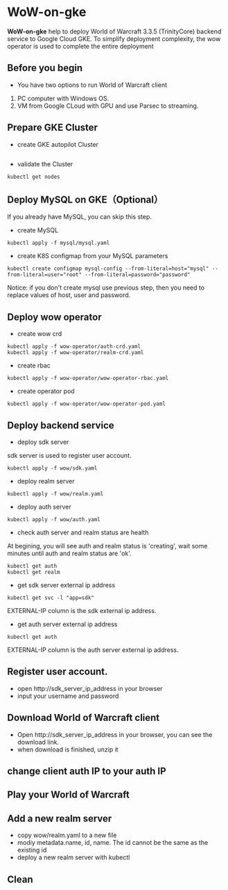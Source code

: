 # WoW-on-gke

**WoW-on-gke** help to deploy World of Warcraft 3.3.5 (TrinityCore) backend service to Google Cloud GKE. To simplify deployment complexity, the wow operator is used to complete the entire deployment

## Before you begin
- You have two options to run World of Warcraft client
1. PC computer with Windows OS.
2. VM from Google CLoud with GPU and use Parsec to streaming.

## Prepare GKE Cluster
- create GKE autopilot Cluster
```
```
- validate the Cluster
```
kubectl get nodes
```

## Deploy MySQL on GKE（Optional）
If you already have MySQL, you can skip this step.
- create MySQL
```
kubectl apply -f mysql/mysql.yaml
```
- create K8S configmap from your MySQL parameters
```
kubectl create configmap mysql-config --from-literal=host="mysql" --from-literal=user="root" --from-literal=password="password"
```
Notice: if you don't create mysql use previous step, then you need to replace values of host, user and password.


## Deploy wow operator
- create wow crd
```
kubectl apply -f wow-operator/auth-crd.yaml
kubectl apply -f wow-operator/realm-crd.yaml
```
- create rbac
```
kubectl apply -f wow-operator/wow-operator-rbac.yaml
```
- create operator pod
```
kubectl apply -f wow-operator/wow-operator-pod.yaml
```

## Deploy backend service
- deploy sdk server

sdk server is used to register user account.
```
kubectl apply -f wow/sdk.yaml
```
- deploy realm server
```
kubectl apply -f wow/realm.yaml
```
- deploy auth server
```
kubectl apply -f wow/auth.yaml
```

- check auth server and realm status are health

At begining, you will see auth and realm status is 'creating', wait some minutes until auth and realm status are 'ok'.
```
kubectl get auth
kubectl get realm
```

- get sdk server external ip address
```
kubectl get svc -l "app=sdk"
```
EXTERNAL-IP column is the sdk external ip address.

- get auth server external ip address
```
kubectl get auth
```
EXTERNAL-IP column is the auth server external ip address.

## Register user account.
- open http://sdk_server_ip_address in your browser
- input your username and password


## Download World of Warcraft client
- Open http://sdk_server_ip_address in your browser, you can see the download link. 
- when download is finished, unzip it


## change client auth IP to your auth IP


## Play your World of Warcraft


## Add a new realm server
- copy wow/realm.yaml to a new file
- modiy metadata.name, id, name. The id cannot be the same as the existing id
- deploy a new realm server with kubectl

## Clean


